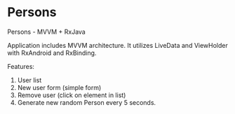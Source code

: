 # Persons
Persons - MVVM + RxJava

Application includes MVVM architecture. It utilizes LiveData and ViewHolder with RxAndroid and RxBinding.


Features:
1. User list
2. New user form (simple form)
3. Remove user (click on element in list)
4. Generate new random Person every 5 seconds.


